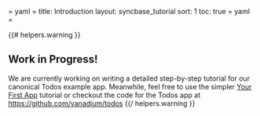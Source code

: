 = yaml =
title: Introduction
layout: syncbase_tutorial
sort: 1
toc: true
= yaml =

{{# helpers.warning }}
## Work in Progress!
We are currently working on writing a detailed step-by-step tutorial for our
canonical Todos example app.
Meanwhile, feel free to use the simpler [Your First App] tutorial or
checkout the code for the Todos app at https://github.com/vanadium/todos
{{/ helpers.warning }}

[Your First App]: /syncbase/first-app.html

